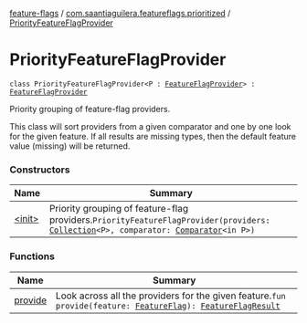 [feature-flags](../../index.md) / [com.saantiaguilera.featureflags.prioritized](../index.md) / [PriorityFeatureFlagProvider](./index.md)

# PriorityFeatureFlagProvider

`class PriorityFeatureFlagProvider<P : `[`FeatureFlagProvider`](../../com.saantiaguilera.featureflags/-feature-flag-provider/index.md)`> : `[`FeatureFlagProvider`](../../com.saantiaguilera.featureflags/-feature-flag-provider/index.md)

Priority grouping of feature-flag providers.

This class will sort providers from a given comparator and one by one look for the given feature.
If all results are missing types, then the default feature value (missing) will be returned.

### Constructors

| Name | Summary |
|---|---|
| [&lt;init&gt;](-init-.md) | Priority grouping of feature-flag providers.`PriorityFeatureFlagProvider(providers: `[`Collection`](https://kotlinlang.org/api/latest/jvm/stdlib/kotlin.collections/-collection/index.html)`<P>, comparator: `[`Comparator`](https://kotlinlang.org/api/latest/jvm/stdlib/kotlin/-comparator/index.html)`<in P>)` |

### Functions

| Name | Summary |
|---|---|
| [provide](provide.md) | Look across all the providers for the given feature.`fun provide(feature: `[`FeatureFlag`](../../com.saantiaguilera.featureflags/-feature-flag/index.md)`): `[`FeatureFlagResult`](../../com.saantiaguilera.featureflags/-feature-flag-result/index.md) |

